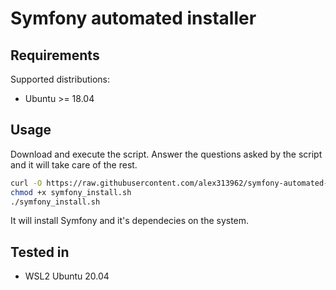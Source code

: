 # Symfony automated installer

## Requirements

Supported distributions:

- Ubuntu >= 18.04

## Usage

Download and execute the script. Answer the questions asked by the script and it will take care of the rest.

```bash
curl -O https://raw.githubusercontent.com/alex313962/symfony-automated-installer/master/symfony_install.sh
chmod +x symfony_install.sh
./symfony_install.sh
```

It will install Symfony and it's dependecies on the system.

## Tested in 

- WSL2 Ubuntu 20.04